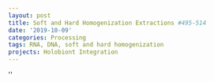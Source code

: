 ```yaml
---
layout: post
title: Soft and Hard Homogenization Extractions #495-514
date: '2019-10-09'
categories: Processing
tags: RNA, DNA, soft and hard homogenization
projects: Holobiont Integration
---
```



''



